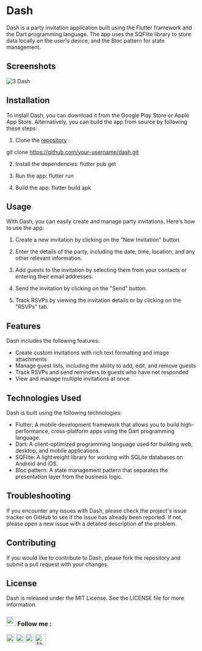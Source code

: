 # Dash

Dash is a party invitation application built using the Flutter framework and the Dart programming language. The app uses the SQFlite library to store data locally on the user's device, and the Bloc pattern for state management.

## Screenshots

![3 Dash](https://user-images.githubusercontent.com/88144060/163674723-30faff45-3317-4104-9b9b-82e549f055fd.png)
## Installation

To install Dash, you can download it from the Google Play Store or Apple App Store. Alternatively, you can build the app from source by following these steps:

1. Clone the [repository](https://github.com/your-username/dash.git) :

git clone https://github.com/your-username/dash.git

2. Install the dependencies:
flutter pub get

3. Run the app:
flutter run

4. Build the app:
flutter build apk


## Usage

With Dash, you can easily create and manage party invitations. Here's how to use the app:

1. Create a new invitation by clicking on the "New Invitation" button.

2. Enter the details of the party, including the date, time, location, and any other relevant information.

3. Add guests to the invitation by selecting them from your contacts or entering their email addresses.

4. Send the invitation by clicking on the "Send" button.

5. Track RSVPs by viewing the invitation details or by clicking on the "RSVPs" tab.

## Features

Dash includes the following features:

- Create custom invitations with rich text formatting and image attachments
- Manage guest lists, including the ability to add, edit, and remove guests
- Track RSVPs and send reminders to guests who have not responded
- View and manage multiple invitations at once

## Technologies Used

Dash is built using the following technologies:

- Flutter: A mobile development framework that allows you to build high-performance, cross-platform apps using the Dart programming language.
- Dart: A client-optimized programming language used for building web, desktop, and mobile applications.
- SQFlite: A lightweight library for working with SQLite databases on Android and iOS.
- Bloc pattern: A state management pattern that separates the presentation layer from the business logic.

## Troubleshooting

If you encounter any issues with Dash, please check the project's issue tracker on GitHub to see if the issue has already been reported. If not, please open a new issue with a detailed description of the problem.

## Contributing

If you would like to contribute to Dash, please fork the repository and submit a pull request with your changes.

## License

Dash is released under the MIT License. See the LICENSE file for more information.

### <img src="https://media.giphy.com/media/hvRJCLFzcasrR4ia7z/giphy.gif" width="25px"> Follow me :

<a href="https://www.linkedin.com/in/abdulrahman-hatem-64780a210">
  <img align="left" alt="Abdulrahman's LinkedIN" width="22px" src="https://raw.githubusercontent.com/peterthehan/peterthehan/master/assets/linkedin.svg" />
</a>

<a href="https://github.com/abdulrahmanHatem911">
  <img align="left" alt="Abdulrahman Instagram" width="22px" src="https://raw.githubusercontent.com/hussainweb/hussainweb/main/icons/github.png" />
</a>
<a href="https://twitter.com/Abdelra87827997?s=09">
  <img align="left" alt="Abdulrahman | Twitter" width="22px" src="https://raw.githubusercontent.com/peterthehan/peterthehan/master/assets/twitter.svg" />
</a>
<a href="https://www.facebook.com/abdalrahman.hatem.338">
  <img align="left" alt="Abdulrahman | FaceBook" width="28px" src="https://img.icons8.com/officel/2x/facebook-new.png" />
</a>
